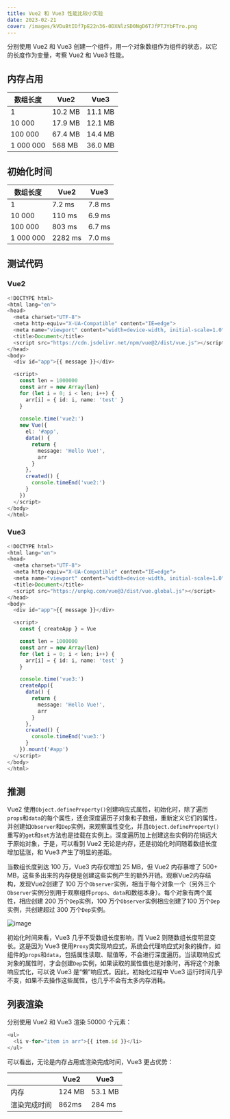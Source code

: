 ```yaml
---
title: Vue2 和 Vue3 性能比较小实验
date: 2023-02-21
cover: /images/kVDuBtIDf7pE22n36-0DXNlzSD0NgD6TJfPTJYbFTro.png
---
```


分别使用 Vue2 和 Vue3 创建一个组件，用一个对象数组作为组件的状态，以它的长度作为变量，考察 Vue2 和 Vue3 性能。

## 内存占用
|数组长度|Vue2|Vue3|
| ----- | ----- | ----- |
|1|10.2 MB|11.1 MB|
|10 000|17.9 MB|12.1 MB|
|100 000|67.4 MB|14.4 MB|
|1 000 000|568 MB|36.0 MB|

## 初始化时间
|数组长度|Vue2|Vue3|
| ----- | ----- | ----- |
|1|7.2 ms|7.8 ms|
|10 000|110 ms|6.9 ms|
|100 000|803 ms|6.7 ms|
|1 000 000|2282 ms|7.0 ms|

## 测试代码
### Vue2
```typescript
<!DOCTYPE html>
<html lang="en">
<head>
  <meta charset="UTF-8">
  <meta http-equiv="X-UA-Compatible" content="IE=edge">
  <meta name="viewport" content="width=device-width, initial-scale=1.0">
  <title>Document</title>
  <script src="https://cdn.jsdelivr.net/npm/vue@2/dist/vue.js"></script>
</head>
<body>
  <div id="app">{{ message }}</div>

  <script>
    const len = 1000000
    const arr = new Array(len)
    for (let i = 0; i < len; i++) {
      arr[i] = { id: i, name: 'test' }
    }
    
    console.time('vue2:')
    new Vue({
      el: '#app',
      data() {
        return {
          message: 'Hello Vue!',
          arr
        }
      },
      created() {
        console.timeEnd('vue2:')
      }
    })
  </script>
</body>
</html>
```
### Vue3
```typescript
<!DOCTYPE html>
<html lang="en">
<head>
  <meta charset="UTF-8">
  <meta http-equiv="X-UA-Compatible" content="IE=edge">
  <meta name="viewport" content="width=device-width, initial-scale=1.0">
  <title>Document</title>
  <script src="https://unpkg.com/vue@3/dist/vue.global.js"></script>
</head>
<body>
  <div id="app">{{ message }}</div>

  <script>
    const { createApp } = Vue

    const len = 1000000
    const arr = new Array(len)
    for (let i = 0; i < len; i++) {
      arr[i] = { id: i, name: 'test' }
    }

    console.time('vue3:')
    createApp({
      data() {
        return {
          message: 'Hello Vue!',
          arr
        }
      },
      created() {
        console.timeEnd('vue3:')
      }
    }).mount('#app')
  </script>
</body>
</html>
```
## 推测
Vue2 使用`Object.defineProperty()`创建响应式属性，初始化时，除了遍历`props`和`data`的每个属性，还会深度遍历子对象和子数组，重新定义它们的属性，并创建如`Observer`和`Dep`实例，来观察属性变化，并且`Object.defineProperty()`重写的`get`和`set`方法也是挂载在实例上。深度遍历加上创建这些实例的花销远大于原始对象，于是，可以看到 Vue2 无论是内存，还是初始化时间随着数组长度增加猛涨，和 Vue3 产生了明显的差距。

当数组长度到达 100 万，Vue3 内存仅增加 25 MB，但 Vue2 内存暴增了 500+ MB，这些多出来的内存便是创建这些实例产生的额外开销。观察Vue2内存结构，发现Vue2创建了 100 万个`Observer`实例，相当于每个对象一个（另外三个`Observer`实例分别用于观察组件`props`、`data`和数组本身）。每个对象有两个属性，相应创建 200 万个`Dep`实例，100 万个`Observer`实例相应创建了100 万个`Dep`实例，共创建超过 300 万个`Dep`实例。

![image](/images/kVDuBtIDf7pE22n36-0DXNlzSD0NgD6TJfPTJYbFTro.png)

初始化时间来看，Vue3 几乎不受数组长度影响，而 Vue2 则随数组长度明显变长。这是因为 Vue3 使用`Proxy`类实现响应式，系统会代理响应式对象的操作，如组件的`props`和`data`，包括属性读取、赋值等，不会进行深度遍历。当读取响应式对象的属性时，才会创建`Dep`实例，如果读取的属性值也是对象时，再将这个对象响应式化，可以说 Vue3 是“懒”响应式。因此，初始化过程中 Vue3 运行时间几乎不变，如果不去操作这些属性，也几乎不会有太多内存消耗。

## 列表渲染
分别使用 Vue2 和 Vue3 渲染 50000 个元素：

```typescript
<ul>
  <li v-for="item in arr">{{ item.id }}</li>  
</ul>
```
可以看出，无论是内存占用或渲染完成时间，Vue3 更占优势：

| |Vue2|Vue3|
| ----- | ----- | ----- |
|内存|124 MB|53.1 MB|
|渲染完成时间|862ms|284 ms|

